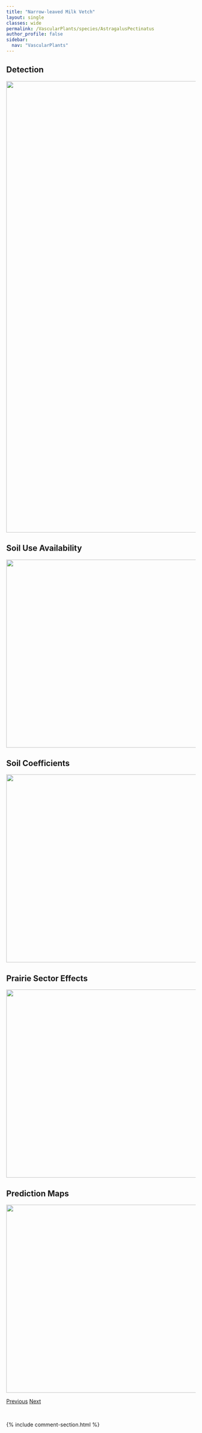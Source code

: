 ```yaml
---
title: "Narrow-leaved Milk Vetch"
layout: single
classes: wide
permalink: /VascularPlants/species/AstragalusPectinatus
author_profile: false
sidebar:
  nav: "VascularPlants"
---
```


<h2>Detection</h2>

<a href="https://drive.google.com/uc?export=view&id=1y1TJ3oo_FFyvSz3jsWo7QiBXnJqnndcW">
<img src="https://drive.google.com/uc?export=view&id=1y1TJ3oo_FFyvSz3jsWo7QiBXnJqnndcW" height = "1200" width = "800">
</a>


<h2>Soil Use Availability</h2>

<a href="https://drive.google.com/uc?export=view&id=1SUfhUgDwhD5vR83hTpOdQi3BWWHIjUKJ">
<img src="https://drive.google.com/uc?export=view&id=1SUfhUgDwhD5vR83hTpOdQi3BWWHIjUKJ" height = "500" width = "1000">
</a>


<h2>Soil Coefficients</h2>

<a href="https://drive.google.com/uc?export=view&id=1IbwnkZCUhFRRuBKIrs9m58SZSqlkN-Cc">
<img src="https://drive.google.com/uc?export=view&id=1IbwnkZCUhFRRuBKIrs9m58SZSqlkN-Cc" height = "500" width = "1000">
</a>


<h2>Prairie Sector Effects</h2>

<a href="https://drive.google.com/uc?export=view&id=1GMyZlLIBpnATCrYLwhxJG5bRdG_Dcj5Q">
<img src="https://drive.google.com/uc?export=view&id=1GMyZlLIBpnATCrYLwhxJG5bRdG_Dcj5Q" height = "500" width = "1000">
</a>


<h2>Prediction Maps</h2>

<a href="https://drive.google.com/uc?export=view&id=1ZUyF6v77jfDFc23qX_IYgyVyY9Bx-t3H">
<img src="https://drive.google.com/uc?export=view&id=1ZUyF6v77jfDFc23qX_IYgyVyY9Bx-t3H" height = "500" width = "1000">
</a>


<a href="/DevelopmentWebsite/VascularPlants/species/AstragalusMissouriensis" class="pagination--pager" title="Astragalus missouriensis">Previous</a> <a href="/DevelopmentWebsite/VascularPlants/species/AstragalusPurshii" class="pagination--pager" title="Astragalus purshii">Next</a>

<p>&nbsp;</p>

{% include comment-section.html %}
